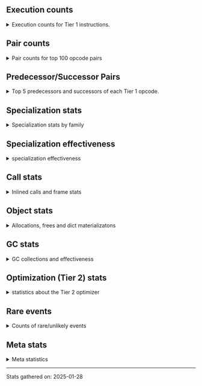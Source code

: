 ## Execution counts

<details>
<summary> Execution counts for Tier 1 instructions. </summary>


The "miss ratio" column shows the percentage of times the instruction
executed that it deoptimized. When this happens, the base unspecialized
instruction is not counted.

<table>
<thead>
<tr>
<th align="left">Name</th>
<th align="right">Base Count</th>
<th align="right">Head Count</th>
<th align="right">Change</th>
</tr>
</thead>
<tbody>
<tr>
<td align="left">BINARY_OP_EXTEND</td>
<td align="right">165,313</td>
<td align="right">181,477</td>
<td align="right">9.8%</td>
</tr>
<tr>
<td align="left">BINARY_OP_SUBTRACT_FLOAT</td>
<td align="right">254,604</td>
<td align="right">278,457</td>
<td align="right">9.4%</td>
</tr>
<tr>
<td align="left">TO_BOOL_INT</td>
<td align="right">2,619,881</td>
<td align="right">2,858,369</td>
<td align="right">9.1%</td>
</tr>
<tr>
<td align="left">TO_BOOL_LIST</td>
<td align="right">530,227</td>
<td align="right">577,934</td>
<td align="right">9.0%</td>
</tr>
<tr>
<td align="left">LOAD_SUPER_ATTR_METHOD</td>
<td align="right">973,911</td>
<td align="right">1,061,375</td>
<td align="right">9.0%</td>
</tr>
<tr>
<td align="left">CALL_ISINSTANCE</td>
<td align="right">625,885</td>
<td align="right">681,518</td>
<td align="right">8.9%</td>
</tr>
<tr>
<td align="left">BINARY_OP</td>
<td align="right">3,499,284</td>
<td align="right">3,809,436</td>
<td align="right">8.9%</td>
</tr>
<tr>
<td align="left">UNARY_INVERT</td>
<td align="right">809,184</td>
<td align="right">880,773</td>
<td align="right">8.8%</td>
</tr>
<tr>
<td align="left">LIST_EXTEND</td>
<td align="right">180,370</td>
<td align="right">196,322</td>
<td align="right">8.8%</td>
</tr>
<tr>
<td align="left">COPY_FREE_VARS</td>
<td align="right">1,002,160</td>
<td align="right">1,089,624</td>
<td align="right">8.7%</td>
</tr>
<tr>
<td align="left">BUILD_LIST</td>
<td align="right">925,847</td>
<td align="right">1,005,463</td>
<td align="right">8.6%</td>
</tr>
<tr>
<td align="left">LOAD_ATTR_NONDESCRIPTOR_WITH_VALUES</td>
<td align="right">835,278</td>
<td align="right">906,867</td>
<td align="right">8.6%</td>
</tr>
<tr>
<td align="left">BINARY_SUBSCR_LIST_INT</td>
<td align="right">188,684</td>
<td align="right">204,636</td>
<td align="right">8.5%</td>
</tr>
<tr>
<td align="left">JUMP_FORWARD</td>
<td align="right">942,229</td>
<td align="right">1,021,770</td>
<td align="right">8.4%</td>
</tr>
<tr>
<td align="left">LOAD_DEREF</td>
<td align="right">1,039,981</td>
<td align="right">1,127,445</td>
<td align="right">8.4%</td>
</tr>
<tr>
<td align="left">COMPARE_OP</td>
<td align="right">307,590</td>
<td align="right">331,857</td>
<td align="right">7.9%</td>
</tr>
<tr>
<td align="left">LOAD_FAST_AND_CLEAR</td>
<td align="right">304,636</td>
<td align="right">328,568</td>
<td align="right">7.9%</td>
</tr>
<tr>
<td align="left">LOAD_ATTR_PROPERTY</td>
<td align="right">405,143</td>
<td align="right">436,965</td>
<td align="right">7.9%</td>
</tr>
<tr>
<td align="left">IMPORT_FROM</td>
<td align="right">203,659</td>
<td align="right">219,535</td>
<td align="right">7.8%</td>
</tr>
<tr>
<td align="left">IMPORT_NAME</td>
<td align="right">203,982</td>
<td align="right">219,858</td>
<td align="right">7.8%</td>
</tr>
<tr>
<td align="left">FOR_ITER_RANGE</td>
<td align="right">308,978</td>
<td align="right">332,908</td>
<td align="right">7.7%</td>
</tr>
<tr>
<td align="left">BINARY_OP_ADD_FLOAT</td>
<td align="right">103,928</td>
<td align="right">111,820</td>
<td align="right">7.6%</td>
</tr>
<tr>
<td align="left">CALL_LIST_APPEND</td>
<td align="right">111,846</td>
<td align="right">119,824</td>
<td align="right">7.1%</td>
</tr>
<tr>
<td align="left">LIST_APPEND</td>
<td align="right">336,930</td>
<td align="right">360,776</td>
<td align="right">7.1%</td>
</tr>
<tr>
<td align="left">LOAD_ATTR_METHOD_WITH_VALUES</td>
<td align="right">4,736,836</td>
<td align="right">5,055,243</td>
<td align="right">6.7%</td>
</tr>
<tr>
<td align="left">LOAD_ATTR</td>
<td align="right">5,092,657</td>
<td align="right">5,434,569</td>
<td align="right">6.7%</td>
</tr>
<tr>
<td align="left">CALL_KW_PY</td>
<td align="right">120,447</td>
<td align="right">128,423</td>
<td align="right">6.6%</td>
</tr>
<tr>
<td align="left">UNARY_NOT</td>
<td align="right">123,066</td>
<td align="right">131,126</td>
<td align="right">6.5%</td>
</tr>
<tr>
<td align="left">CALL_METHOD_DESCRIPTOR_FAST</td>
<td align="right">1,374,744</td>
<td align="right">1,462,160</td>
<td align="right">6.4%</td>
</tr>
<tr>
<td align="left">CALL_BOUND_METHOD_GENERAL</td>
<td align="right">126,364</td>
<td align="right">134,340</td>
<td align="right">6.3%</td>
</tr>
<tr>
<td align="left">CALL_PY_EXACT_ARGS</td>
<td align="right">7,467,241</td>
<td align="right">7,936,980</td>
<td align="right">6.3%</td>
</tr>
<tr>
<td align="left">LOAD_GLOBAL_MODULE</td>
<td align="right">9,811,033</td>
<td align="right">10,423,311</td>
<td align="right">6.2%</td>
</tr>
<tr>
<td align="left">POP_ITER</td>
<td align="right">1,471,684</td>
<td align="right">1,559,276</td>
<td align="right">6.0%</td>
</tr>
<tr>
<td align="left">POP_JUMP_IF_FALSE</td>
<td align="right">9,374,275</td>
<td align="right">9,907,300</td>
<td align="right">5.7%</td>
</tr>
<tr>
<td align="left">LOAD_GLOBAL_BUILTIN</td>
<td align="right">4,792,335</td>
<td align="right">5,062,862</td>
<td align="right">5.6%</td>
</tr>
<tr>
<td align="left">CONTAINS_OP_DICT</td>
<td align="right">1,025,891</td>
<td align="right">1,081,524</td>
<td align="right">5.4%</td>
</tr>
<tr>
<td align="left">LOAD_ATTR_MODULE</td>
<td align="right">2,213,108</td>
<td align="right">2,332,350</td>
<td align="right">5.4%</td>
</tr>
<tr>
<td align="left">TO_BOOL_BOOL</td>
<td align="right">2,827,858</td>
<td align="right">2,979,610</td>
<td align="right">5.4%</td>
</tr>
<tr>
<td align="left">LOAD_SMALL_INT</td>
<td align="right">3,018,901</td>
<td align="right">3,177,989</td>
<td align="right">5.3%</td>
</tr>
<tr>
<td align="left">POP_JUMP_IF_NOT_NONE</td>
<td align="right">2,631,370</td>
<td align="right">2,766,658</td>
<td align="right">5.1%</td>
</tr>
<tr>
<td align="left">STORE_SUBSCR_DICT</td>
<td align="right">1,088,245</td>
<td align="right">1,143,830</td>
<td align="right">5.1%</td>
</tr>
<tr>
<td align="left">STORE_ATTR_INSTANCE_VALUE</td>
<td align="right">3,117,189</td>
<td align="right">3,276,342</td>
<td align="right">5.1%</td>
</tr>
<tr>
<td align="left">LOAD_FAST_LOAD_FAST</td>
<td align="right">8,945,361</td>
<td align="right">9,390,718</td>
<td align="right">5.0%</td>
</tr>
<tr>
<td align="left">GET_ITER</td>
<td align="right">2,108,870</td>
<td align="right">2,212,416</td>
<td align="right">4.9%</td>
</tr>
<tr>
<td align="left">CALL_BUILTIN_CLASS</td>
<td align="right">999,761</td>
<td align="right">1,047,581</td>
<td align="right">4.8%</td>
</tr>
<tr>
<td align="left">POP_JUMP_IF_TRUE</td>
<td align="right">1,874,352</td>
<td align="right">1,962,254</td>
<td align="right">4.7%</td>
</tr>
<tr>
<td align="left">LOAD_FAST</td>
<td align="right">59,058,945</td>
<td align="right">61,796,484</td>
<td align="right">4.6%</td>
</tr>
<tr>
<td align="left">CALL_PY_GENERAL</td>
<td align="right">2,416,353</td>
<td align="right">2,527,722</td>
<td align="right">4.6%</td>
</tr>
<tr>
<td align="left">RETURN_VALUE</td>
<td align="right">17,512,891</td>
<td align="right">18,276,918</td>
<td align="right">4.4%</td>
</tr>
<tr>
<td align="left">COMPARE_OP_INT</td>
<td align="right">2,212,449</td>
<td align="right">2,307,817</td>
<td align="right">4.3%</td>
</tr>
<tr>
<td align="left">CALL_NON_PY_GENERAL</td>
<td align="right">6,025,769</td>
<td align="right">6,280,510</td>
<td align="right">4.2%</td>
</tr>
<tr>
<td align="left">CALL_BUILTIN_FAST</td>
<td align="right">592,530</td>
<td align="right">616,474</td>
<td align="right">4.0%</td>
</tr>
<tr>
<td align="left">SWAP</td>
<td align="right">4,510,945</td>
<td align="right">4,686,131</td>
<td align="right">3.9%</td>
</tr>
<tr>
<td align="left">LOAD_CONST_IMMORTAL</td>
<td align="right">11,431,746</td>
<td align="right">11,869,941</td>
<td align="right">3.8%</td>
</tr>
<tr>
<td align="left">STORE_FAST</td>
<td align="right">19,040,913</td>
<td align="right">19,701,499</td>
<td align="right">3.5%</td>
</tr>
<tr>
<td align="left">LOAD_FAST_CHECK</td>
<td align="right">689,473</td>
<td align="right">713,326</td>
<td align="right">3.5%</td>
</tr>
<tr>
<td align="left">NOP</td>
<td align="right">6,771,223</td>
<td align="right">7,001,960</td>
<td align="right">3.4%</td>
</tr>
<tr>
<td align="left">RESUME_CHECK</td>
<td align="right">22,529,045</td>
<td align="right">23,293,080</td>
<td align="right">3.4%</td>
</tr>
<tr>
<td align="left">CALL_METHOD_DESCRIPTOR_NOARGS</td>
<td align="right">957,146</td>
<td align="right">989,195</td>
<td align="right">3.3%</td>
</tr>
<tr>
<td align="left">LOAD_CONST_MORTAL</td>
<td align="right">733,233</td>
<td align="right">757,090</td>
<td align="right">3.3%</td>
</tr>
<tr>
<td align="left">CALL_LEN</td>
<td align="right">248,029</td>
<td align="right">256,006</td>
<td align="right">3.2%</td>
</tr>
<tr>
<td align="left">LOAD_ATTR_METHOD_NO_DICT</td>
<td align="right">4,121,152</td>
<td align="right">4,248,900</td>
<td align="right">3.1%</td>
</tr>
<tr>
<td align="left">POP_JUMP_IF_NONE</td>
<td align="right">1,066,388</td>
<td align="right">1,098,221</td>
<td align="right">3.0%</td>
</tr>
<tr>
<td align="left">POP_TOP</td>
<td align="right">14,847,032</td>
<td align="right">15,277,110</td>
<td align="right">2.9%</td>
</tr>
<tr>
<td align="left">LOAD_ATTR_INSTANCE_VALUE</td>
<td align="right">14,881,235</td>
<td align="right">15,303,663</td>
<td align="right">2.8%</td>
</tr>
<tr>
<td align="left">FOR_ITER_LIST</td>
<td align="right">6,555,751</td>
<td align="right">6,722,908</td>
<td align="right">2.5%</td>
</tr>
<tr>
<td align="left">COPY</td>
<td align="right">6,247,032</td>
<td align="right">6,406,169</td>
<td align="right">2.5%</td>
</tr>
<tr>
<td align="left">BUILD_MAP</td>
<td align="right">1,280,609</td>
<td align="right">1,312,440</td>
<td align="right">2.5%</td>
</tr>
<tr>
<td align="left">LOAD_SPECIAL</td>
<td align="right">2,726,260</td>
<td align="right">2,789,922</td>
<td align="right">2.3%</td>
</tr>
<tr>
<td align="left">BUILD_TUPLE</td>
<td align="right">2,902,967</td>
<td align="right">2,966,578</td>
<td align="right">2.2%</td>
</tr>
<tr>
<td align="left">INTERPRETER_EXIT</td>
<td align="right">6,825,517</td>
<td align="right">6,960,678</td>
<td align="right">2.0%</td>
</tr>
<tr>
<td align="left">CALL</td>
<td align="right">4,624</td>
<td align="right">4,548</td>
<td align="right">-1.6%</td>
</tr>
<tr>
<td align="left">RESUME</td>
<td align="right">499</td>
<td align="right">491</td>
<td align="right">-1.6%</td>
</tr>
<tr>
<td align="left">UNPACK_SEQUENCE_TWO_TUPLE</td>
<td align="right">1,064,128</td>
<td align="right">1,080,084</td>
<td align="right">1.5%</td>
</tr>
<tr>
<td align="left">PUSH_NULL</td>
<td align="right">5,067,195</td>
<td align="right">5,138,777</td>
<td align="right">1.4%</td>
</tr>
<tr>
<td align="left">TO_BOOL</td>
<td align="right">609,601</td>
<td align="right">617,653</td>
<td align="right">1.3%</td>
</tr>
<tr>
<td align="left">LOAD_GLOBAL</td>
<td align="right">3,247</td>
<td align="right">3,214</td>
<td align="right">-1.0%</td>
</tr>
<tr>
<td align="left">JUMP_BACKWARD_NO_INTERRUPT</td>
<td align="right">5,052</td>
<td align="right">5,096</td>
<td align="right">0.9%</td>
</tr>
<tr>
<td align="left">JUMP_BACKWARD</td>
<td align="right">12,836,643</td>
<td align="right">12,948,116</td>
<td align="right">0.9%</td>
</tr>
<tr>
<td align="left">COMPARE_OP_STR</td>
<td align="right">999,496</td>
<td align="right">1,007,475</td>
<td align="right">0.8%</td>
</tr>
<tr>
<td align="left">LOAD_CONST</td>
<td align="right">1,644</td>
<td align="right">1,632</td>
<td align="right">-0.7%</td>
</tr>
<tr>
<td align="left">TO_BOOL_ALWAYS_TRUE</td>
<td align="right">349</td>
<td align="right">351</td>
<td align="right">0.6%</td>
</tr>
<tr>
<td align="left">STORE_FAST_STORE_FAST</td>
<td align="right">3,156,235</td>
<td align="right">3,172,191</td>
<td align="right">0.5%</td>
</tr>
<tr>
<td align="left">CHECK_EXC_MATCH</td>
<td align="right">13,450</td>
<td align="right">13,493</td>
<td align="right">0.3%</td>
</tr>
<tr>
<td align="left">POP_EXCEPT</td>
<td align="right">17,673</td>
<td align="right">17,716</td>
<td align="right">0.2%</td>
</tr>
<tr>
<td align="left">PUSH_EXC_INFO</td>
<td align="right">17,673</td>
<td align="right">17,716</td>
<td align="right">0.2%</td>
</tr>
<tr>
<td align="left">BINARY_OP_SUBTRACT_INT</td>
<td align="right">102,639</td>
<td align="right">102,687</td>
<td align="right">0.0%</td>
</tr>
<tr>
<td align="left">STORE_SUBSCR</td>
<td align="right">21,468</td>
<td align="right">21,473</td>
<td align="right">0.0%</td>
</tr>
<tr>
<td align="left">CALL_METHOD_DESCRIPTOR_O</td>
<td align="right">604,507</td>
<td align="right">604,596</td>
<td align="right">0.0%</td>
</tr>
<tr>
<td align="left">BINARY_SUBSCR</td>
<td align="right">448,623</td>
<td align="right">448,665</td>
<td align="right">0.0%</td>
</tr>
<tr>
<td align="left">LOAD_ATTR_METHOD_LAZY_DICT</td>
<td align="right">97,389</td>
<td align="right">97,397</td>
<td align="right">0.0%</td>
</tr>
<tr>
<td align="left">STORE_ATTR</td>
<td align="right">81,658</td>
<td align="right">81,663</td>
<td align="right">0.0%</td>
</tr>
<tr>
<td align="left">CALL_BUILTIN_FAST_WITH_KEYWORDS</td>
<td align="right">928,833</td>
<td align="right">928,841</td>
<td align="right">0.0%</td>
</tr>
<tr>
<td align="left">BINARY_OP_ADD_INT</td>
<td align="right">856,264</td>
<td align="right">856,262</td>
<td align="right">-0.0%</td>
</tr>
<tr>
<td align="left">UNPACK_SEQUENCE_TUPLE</td>
<td align="right">857,678</td>
<td align="right">857,680</td>
<td align="right">0.0%</td>
</tr>
<tr>
<td align="left">FOR_ITER</td>
<td align="right">940,660</td>
<td align="right">940,661</td>
<td align="right">0.0%</td>
</tr>
<tr>
<td align="left">YIELD_VALUE</td>
<td align="right">5,068,282</td>
<td align="right">5,068,282</td>
<td align="right">0.0%</td>
</tr>
<tr>
<td align="left">STORE_FAST_LOAD_FAST</td>
<td align="right">4,724,481</td>
<td align="right">4,724,481</td>
<td align="right">0.0%</td>
</tr>
<tr>
<td align="left">FOR_ITER_GEN</td>
<td align="right">4,653,742</td>
<td align="right">4,653,742</td>
<td align="right">0.0%</td>
</tr>
<tr>
<td align="left">CALL_FUNCTION_EX</td>
<td align="right">1,818,707</td>
<td align="right">1,818,707</td>
<td align="right">0.0%</td>
</tr>
<tr>
<td align="left">DICT_MERGE</td>
<td align="right">462,686</td>
<td align="right">462,686</td>
<td align="right">0.0%</td>
</tr>
<tr>
<td align="left">CALL_TUPLE_1</td>
<td align="right">426,672</td>
<td align="right">426,672</td>
<td align="right">0.0%</td>
</tr>
<tr>
<td align="left">TO_BOOL_NONE</td>
<td align="right">191,027</td>
<td align="right">191,027</td>
<td align="right">0.0%</td>
</tr>
<tr>
<td align="left">MAKE_CELL</td>
<td align="right">105,142</td>
<td align="right">105,142</td>
<td align="right">0.0%</td>
</tr>
<tr>
<td align="left">STORE_DEREF</td>
<td align="right">105,110</td>
<td align="right">105,110</td>
<td align="right">0.0%</td>
</tr>
<tr>
<td align="left">CALL_BUILTIN_O</td>
<td align="right">87,314</td>
<td align="right">87,314</td>
<td align="right">0.0%</td>
</tr>
<tr>
<td align="left">BINARY_SUBSCR_DICT</td>
<td align="right">84,725</td>
<td align="right">84,725</td>
<td align="right">0.0%</td>
</tr>
<tr>
<td align="left">CALL_KW_NON_PY</td>
<td align="right">77,368</td>
<td align="right">77,368</td>
<td align="right">0.0%</td>
</tr>
<tr>
<td align="left">BINARY_OP_MULTIPLY_FLOAT</td>
<td align="right">69,638</td>
<td align="right">69,638</td>
<td align="right">0.0%</td>
</tr>
<tr>
<td align="left">BINARY_SUBSCR_STR_INT</td>
<td align="right">69,638</td>
<td align="right">69,638</td>
<td align="right">0.0%</td>
</tr>
<tr>
<td align="left">DELETE_SUBSCR</td>
<td align="right">67,589</td>
<td align="right">67,589</td>
<td align="right">0.0%</td>
</tr>
<tr>
<td align="left">DELETE_ATTR</td>
<td align="right">63,345</td>
<td align="right">63,345</td>
<td align="right">0.0%</td>
</tr>
<tr>
<td align="left">CALL_ALLOC_AND_ENTER_INIT</td>
<td align="right">55,866</td>
<td align="right">55,866</td>
<td align="right">0.0%</td>
</tr>
<tr>
<td align="left">EXIT_INIT_CHECK</td>
<td align="right">55,862</td>
<td align="right">55,862</td>
<td align="right">0.0%</td>
</tr>
<tr>
<td align="left">CALL_METHOD_DESCRIPTOR_FAST_WITH_KEYWORDS</td>
<td align="right">51,440</td>
<td align="right">51,440</td>
<td align="right">0.0%</td>
</tr>
<tr>
<td align="left">BINARY_SUBSCR_TUPLE_INT</td>
<td align="right">44,014</td>
<td align="right">44,014</td>
<td align="right">0.0%</td>
</tr>
<tr>
<td align="left">MAKE_FUNCTION</td>
<td align="right">42,906</td>
<td align="right">42,906</td>
<td align="right">0.0%</td>
</tr>
<tr>
<td align="left">LOAD_ATTR_CLASS</td>
<td align="right">38,452</td>
<td align="right">38,452</td>
<td align="right">0.0%</td>
</tr>
<tr>
<td align="left">FORMAT_SIMPLE</td>
<td align="right">38,409</td>
<td align="right">38,409</td>
<td align="right">0.0%</td>
</tr>
<tr>
<td align="left">CALL_BOUND_METHOD_EXACT_ARGS</td>
<td align="right">35,136</td>
<td align="right">35,136</td>
<td align="right">0.0%</td>
</tr>
<tr>
<td align="left">IS_OP</td>
<td align="right">34,055</td>
<td align="right">34,055</td>
<td align="right">0.0%</td>
</tr>
<tr>
<td align="left">BUILD_STRING</td>
<td align="right">29,697</td>
<td align="right">29,697</td>
<td align="right">0.0%</td>
</tr>
<tr>
<td align="left">SET_FUNCTION_ATTRIBUTE</td>
<td align="right">29,563</td>
<td align="right">29,563</td>
<td align="right">0.0%</td>
</tr>
<tr>
<td align="left">LOAD_SUPER_ATTR_ATTR</td>
<td align="right">23,800</td>
<td align="right">23,800</td>
<td align="right">0.0%</td>
</tr>
<tr>
<td align="left">TO_BOOL_STR</td>
<td align="right">21,938</td>
<td align="right">21,938</td>
<td align="right">0.0%</td>
</tr>
<tr>
<td align="left">BINARY_OP_INPLACE_ADD_UNICODE</td>
<td align="right">20,988</td>
<td align="right">20,988</td>
<td align="right">0.0%</td>
</tr>
<tr>
<td align="left">FOR_ITER_TUPLE</td>
<td align="right">17,858</td>
<td align="right">17,858</td>
<td align="right">0.0%</td>
</tr>
<tr>
<td align="left">CONVERT_VALUE</td>
<td align="right">17,404</td>
<td align="right">17,404</td>
<td align="right">0.0%</td>
</tr>
<tr>
<td align="left">BINARY_SLICE</td>
<td align="right">13,887</td>
<td align="right">13,887</td>
<td align="right">0.0%</td>
</tr>
<tr>
<td align="left">RETURN_GENERATOR</td>
<td align="right">12,839</td>
<td align="right">12,839</td>
<td align="right">0.0%</td>
</tr>
<tr>
<td align="left">RERAISE</td>
<td align="right">12,672</td>
<td align="right">12,672</td>
<td align="right">0.0%</td>
</tr>
<tr>
<td align="left">LOAD_ATTR_SLOT</td>
<td align="right">10,286</td>
<td align="right">10,286</td>
<td align="right">0.0%</td>
</tr>
<tr>
<td align="left">STORE_ATTR_SLOT</td>
<td align="right">9,870</td>
<td align="right">9,870</td>
<td align="right">0.0%</td>
</tr>
<tr>
<td align="left">CALL_STR_1</td>
<td align="right">8,491</td>
<td align="right">8,491</td>
<td align="right">0.0%</td>
</tr>
<tr>
<td align="left">END_FOR</td>
<td align="right">8,446</td>
<td align="right">8,446</td>
<td align="right">0.0%</td>
</tr>
<tr>
<td align="left">RAISE_VARARGS</td>
<td align="right">4,227</td>
<td align="right">4,227</td>
<td align="right">0.0%</td>
</tr>
<tr>
<td align="left">WITH_EXCEPT_START</td>
<td align="right">4,223</td>
<td align="right">4,223</td>
<td align="right">0.0%</td>
</tr>
<tr>
<td align="left">STORE_NAME</td>
<td align="right">806</td>
<td align="right">806</td>
<td align="right">0.0%</td>
</tr>
<tr>
<td align="left">BINARY_OP_ADD_UNICODE</td>
<td align="right">522</td>
<td align="right">522</td>
<td align="right">0.0%</td>
</tr>
<tr>
<td align="left">CONTAINS_OP_SET</td>
<td align="right">415</td>
<td align="right">415</td>
<td align="right">0.0%</td>
</tr>
<tr>
<td align="left">CONTAINS_OP</td>
<td align="right">322</td>
<td align="right">322</td>
<td align="right">0.0%</td>
</tr>
<tr>
<td align="left">LOAD_NAME</td>
<td align="right">267</td>
<td align="right">267</td>
<td align="right">0.0%</td>
</tr>
<tr>
<td align="left">CALL_KW</td>
<td align="right">183</td>
<td align="right">183</td>
<td align="right">0.0%</td>
</tr>
<tr>
<td align="left">CALL_TYPE_1</td>
<td align="right">154</td>
<td align="right">154</td>
<td align="right">0.0%</td>
</tr>
<tr>
<td align="left">UNPACK_SEQUENCE</td>
<td align="right">149</td>
<td align="right">149</td>
<td align="right">0.0%</td>
</tr>
<tr>
<td align="left">EXTENDED_ARG</td>
<td align="right">129</td>
<td align="right">129</td>
<td align="right">0.0%</td>
</tr>
<tr>
<td align="left">DELETE_FAST</td>
<td align="right">128</td>
<td align="right">128</td>
<td align="right">0.0%</td>
</tr>
<tr>
<td align="left">LOAD_SUPER_ATTR</td>
<td align="right">68</td>
<td align="right">68</td>
<td align="right">0.0%</td>
</tr>
<tr>
<td align="left">LOAD_BUILD_CLASS</td>
<td align="right">42</td>
<td align="right">42</td>
<td align="right">0.0%</td>
</tr>
<tr>
<td align="left">LOAD_LOCALS</td>
<td align="right">38</td>
<td align="right">38</td>
<td align="right">0.0%</td>
</tr>
<tr>
<td align="left">COMPARE_OP_FLOAT</td>
<td align="right">29</td>
<td align="right">29</td>
<td align="right">0.0%</td>
</tr>
<tr>
<td align="left">CALL_INTRINSIC_1</td>
<td align="right">16</td>
<td align="right">16</td>
<td align="right">0.0%</td>
</tr>
<tr>
<td align="left">LOAD_ATTR_CLASS_WITH_METACLASS_CHECK</td>
<td align="right">12</td>
<td align="right">12</td>
<td align="right">0.0%</td>
</tr>
<tr>
<td align="left">DELETE_NAME</td>
<td align="right">6</td>
<td align="right">6</td>
<td align="right">0.0%</td>
</tr>
<tr>
<td align="left">STORE_GLOBAL</td>
<td align="right">4</td>
<td align="right">4</td>
<td align="right">0.0%</td>
</tr>
<tr>
<td align="left">BINARY_SUBSCR_GETITEM</td>
<td align="right">3</td>
<td align="right">3</td>
<td align="right">0.0%</td>
</tr>
<tr>
<td align="left">BUILD_SET</td>
<td align="right">2</td>
<td align="right">2</td>
<td align="right">0.0%</td>
</tr>
<tr>
<td align="left">MAP_ADD</td>
<td align="right">1</td>
<td align="right">1</td>
<td align="right">0.0%</td>
</tr>
</tbody>
</table>


</details>

## Pair counts

<details>
<summary> Pair counts for top 100 opcode pairs </summary>


Pairs of specialized operations that deoptimize and are then followed by
the corresponding unspecialized instruction are not counted as pairs.

Not included in comparative output.


</details>

## Predecessor/Successor Pairs

<details>
<summary> Top 5 predecessors and successors of each Tier 1 opcode. </summary>


This does not include the unspecialized instructions that occur after a
specialized instruction deoptimizes.

Not included in comparative output.


</details>

## Specialization stats

<details>
<summary> Specialization stats by family </summary>

### BINARY_OP

<details>
<summary> specialization stats for BINARY_OP family </summary>

<table>
<thead>
<tr>
<th align="left">Kind</th>
<th align="right">Base Count</th>
<th align="right">Base Ratio</th>
<th align="right">Head Count</th>
<th align="right">Head Ratio</th>
<th align="right">Change</th>
</tr>
</thead>
<tbody>
<tr>
<td align="left">
miss
<details>
<summary>ⓘ</summary>

Specialized instructions that deopt.
</details>
</td>
<td align="right">110,396</td>
<td align="right">2.2%</td>
<td align="right">120,983</td>
<td align="right">2.2%</td>
<td align="right">9.6%</td>
</tr>
<tr>
<td align="left">
deferred
<details>
<summary>ⓘ</summary>

Lists the number of "deferred" (i.e. not specialized) instructions executed.
</details>
</td>
<td align="right">3,497,036</td>
<td align="right">68.9%</td>
<td align="right">3,807,115</td>
<td align="right">70.1%</td>
<td align="right">8.9%</td>
</tr>
<tr>
<td align="left">
hit
<details>
<summary>ⓘ</summary>

Specialized instructions that complete.
</details>
</td>
<td align="right">1,463,500</td>
<td align="right">28.8%</td>
<td align="right">1,500,868</td>
<td align="right">27.6%</td>
<td align="right">2.6%</td>
</tr>
</tbody>
</table>

<table>
<thead>
<tr>
<th align="left">Success</th>
<th align="right">Base Count</th>
<th align="right">Base Ratio</th>
<th align="right">Head Count</th>
<th align="right">Head Ratio</th>
<th align="right">Change</th>
</tr>
</thead>
<tbody>
<tr>
<td align="left">Success</td>
<td align="right">2,199</td>
<td align="right">50.8%</td>
<td align="right">2,403</td>
<td align="right">52.2%</td>
<td align="right">9.3%</td>
</tr>
<tr>
<td align="left">Failure</td>
<td align="right">2,130</td>
<td align="right">49.2%</td>
<td align="right">2,200</td>
<td align="right">47.8%</td>
<td align="right">3.3%</td>
</tr>
</tbody>
</table>

<table>
<thead>
<tr>
<th align="left">Failure kind</th>
<th align="right">Base Count</th>
<th align="right">Base Ratio</th>
<th align="right">Head Count</th>
<th align="right">Head Ratio</th>
<th align="right">Change</th>
</tr>
</thead>
<tbody>
<tr>
<td align="left">or</td>
<td align="right">542</td>
<td align="right">25.4%</td>
<td align="right">571</td>
<td align="right">26.0%</td>
<td align="right">5.4%</td>
</tr>
<tr>
<td align="left">and int</td>
<td align="right">984</td>
<td align="right">46.2%</td>
<td align="right">1,026</td>
<td align="right">46.6%</td>
<td align="right">4.3%</td>
</tr>
<tr>
<td align="left">remainder</td>
<td align="right">294</td>
<td align="right">13.8%</td>
<td align="right">293</td>
<td align="right">13.3%</td>
<td align="right">-0.3%</td>
</tr>
<tr>
<td align="left">add different types</td>
<td align="right">187</td>
<td align="right">8.8%</td>
<td align="right">187</td>
<td align="right">8.5%</td>
<td align="right">0.0%</td>
</tr>
<tr>
<td align="left">add other</td>
<td align="right">109</td>
<td align="right">5.1%</td>
<td align="right">109</td>
<td align="right">5.0%</td>
<td align="right">0.0%</td>
</tr>
<tr>
<td align="left">xor</td>
<td align="right">14</td>
<td align="right">0.7%</td>
<td align="right">14</td>
<td align="right">0.6%</td>
<td align="right">0.0%</td>
</tr>
</tbody>
</table>


</details>

### BINARY_SLICE

<details>
<summary> specialization stats for BINARY_SLICE family </summary>

<table>
<thead>
<tr>
<th align="left">Kind</th>
<th align="right">Base Count</th>
<th align="right">Base Ratio</th>
<th align="right">Head Count</th>
<th align="right">Head Ratio</th>
<th align="right">Change</th>
</tr>
</thead>
<tbody>
<tr>
<td align="left">
deferred
<details>
<summary>ⓘ</summary>

Lists the number of "deferred" (i.e. not specialized) instructions executed.
</details>
</td>
<td align="right">13,887</td>
<td align="right">100.0%</td>
<td align="right">13,887</td>
<td align="right">100.0%</td>
<td align="right">0.0%</td>
</tr>
</tbody>
</table>


</details>

### BINARY_SUBSCR

<details>
<summary> specialization stats for BINARY_SUBSCR family </summary>

<table>
<thead>
<tr>
<th align="left">Kind</th>
<th align="right">Base Count</th>
<th align="right">Base Ratio</th>
<th align="right">Head Count</th>
<th align="right">Head Ratio</th>
<th align="right">Change</th>
</tr>
</thead>
<tbody>
<tr>
<td align="left">
hit
<details>
<summary>ⓘ</summary>

Specialized instructions that complete.
</details>
</td>
<td align="right">387,064</td>
<td align="right">46.3%</td>
<td align="right">403,016</td>
<td align="right">47.3%</td>
<td align="right">4.1%</td>
</tr>
<tr>
<td align="left">
deferred
<details>
<summary>ⓘ</summary>

Lists the number of "deferred" (i.e. not specialized) instructions executed.
</details>
</td>
<td align="right">448,255</td>
<td align="right">53.6%</td>
<td align="right">448,299</td>
<td align="right">52.6%</td>
<td align="right">0.0%</td>
</tr>
</tbody>
</table>

<table>
<thead>
<tr>
<th align="left">Success</th>
<th align="right">Base Count</th>
<th align="right">Base Ratio</th>
<th align="right">Head Count</th>
<th align="right">Head Ratio</th>
<th align="right">Change</th>
</tr>
</thead>
<tbody>
<tr>
<td align="left">Failure</td>
<td align="right">250</td>
<td align="right">67.9%</td>
<td align="right">248</td>
<td align="right">67.8%</td>
<td align="right">-0.8%</td>
</tr>
<tr>
<td align="left">Success</td>
<td align="right">118</td>
<td align="right">32.1%</td>
<td align="right">118</td>
<td align="right">32.2%</td>
<td align="right">0.0%</td>
</tr>
</tbody>
</table>

<table>
<thead>
<tr>
<th align="left">Failure kind</th>
<th align="right">Base Count</th>
<th align="right">Base Ratio</th>
<th align="right">Head Count</th>
<th align="right">Head Ratio</th>
<th align="right">Change</th>
</tr>
</thead>
<tbody>
<tr>
<td align="left">buffer int</td>
<td align="right">249</td>
<td align="right">99.6%</td>
<td align="right">247</td>
<td align="right">99.6%</td>
<td align="right">-0.8%</td>
</tr>
<tr>
<td align="left">list slice</td>
<td align="right">1</td>
<td align="right">0.4%</td>
<td align="right">1</td>
<td align="right">0.4%</td>
<td align="right">0.0%</td>
</tr>
</tbody>
</table>


</details>

### CALL

<details>
<summary> specialization stats for CALL family </summary>

<table>
<thead>
<tr>
<th align="left">Kind</th>
<th align="right">Base Count</th>
<th align="right">Base Ratio</th>
<th align="right">Head Count</th>
<th align="right">Head Ratio</th>
<th align="right">Change</th>
</tr>
</thead>
<tbody>
<tr>
<td align="left">
hit
<details>
<summary>ⓘ</summary>

Specialized instructions that complete.
</details>
</td>
<td align="right">14,609,936</td>
<td align="right">100.0%</td>
<td align="right">15,342,589</td>
<td align="right">100.0%</td>
<td align="right">5.0%</td>
</tr>
<tr>
<td align="left">
deferred
<details>
<summary>ⓘ</summary>

Lists the number of "deferred" (i.e. not specialized) instructions executed.
</details>
</td>
<td align="right">1,247</td>
<td align="right">0.0%</td>
<td align="right">1,229</td>
<td align="right">0.0%</td>
<td align="right">-1.4%</td>
</tr>
<tr>
<td align="left">
miss
<details>
<summary>ⓘ</summary>

Specialized instructions that deopt.
</details>
</td>
<td align="right">795</td>
<td align="right">0.0%</td>
<td align="right">795</td>
<td align="right">0.0%</td>
<td align="right">0.0%</td>
</tr>
</tbody>
</table>

<table>
<thead>
<tr>
<th align="left">Success</th>
<th align="right">Base Count</th>
<th align="right">Base Ratio</th>
<th align="right">Head Count</th>
<th align="right">Head Ratio</th>
<th align="right">Change</th>
</tr>
</thead>
<tbody>
<tr>
<td align="left">Success</td>
<td align="right">3,378</td>
<td align="right">100.0%</td>
<td align="right">3,320</td>
<td align="right">100.0%</td>
<td align="right">-1.7%</td>
</tr>
<tr>
<td align="left">Failure</td>
<td align="right">0</td>
<td align="right">0.0%</td>
<td align="right">0</td>
<td align="right">0.0%</td>
<td align="right"></td>
</tr>
</tbody>
</table>


</details>

### CALL_KW

<details>
<summary> specialization stats for CALL_KW family </summary>

<table>
<thead>
<tr>
<th align="left">Kind</th>
<th align="right">Base Count</th>
<th align="right">Base Ratio</th>
<th align="right">Head Count</th>
<th align="right">Head Ratio</th>
<th align="right">Change</th>
</tr>
</thead>
<tbody>
<tr>
<td align="left">
deferred
<details>
<summary>ⓘ</summary>

Lists the number of "deferred" (i.e. not specialized) instructions executed.
</details>
</td>
<td align="right">43</td>
<td align="right">23.5%</td>
<td align="right">43</td>
<td align="right">23.5%</td>
<td align="right">0.0%</td>
</tr>
</tbody>
</table>

<table>
<thead>
<tr>
<th align="left">Success</th>
<th align="right">Base Count</th>
<th align="right">Base Ratio</th>
<th align="right">Head Count</th>
<th align="right">Head Ratio</th>
<th align="right">Change</th>
</tr>
</thead>
<tbody>
<tr>
<td align="left">Success</td>
<td align="right">140</td>
<td align="right">100.0%</td>
<td align="right">140</td>
<td align="right">100.0%</td>
<td align="right">0.0%</td>
</tr>
<tr>
<td align="left">Failure</td>
<td align="right">0</td>
<td align="right">0.0%</td>
<td align="right">0</td>
<td align="right">0.0%</td>
<td align="right"></td>
</tr>
</tbody>
</table>


</details>

### COMPARE_OP

<details>
<summary> specialization stats for COMPARE_OP family </summary>

<table>
<thead>
<tr>
<th align="left">Kind</th>
<th align="right">Base Count</th>
<th align="right">Base Ratio</th>
<th align="right">Head Count</th>
<th align="right">Head Ratio</th>
<th align="right">Change</th>
</tr>
</thead>
<tbody>
<tr>
<td align="left">
miss
<details>
<summary>ⓘ</summary>

Specialized instructions that deopt.
</details>
</td>
<td align="right">86,482</td>
<td align="right">2.5%</td>
<td align="right">94,397</td>
<td align="right">2.6%</td>
<td align="right">9.2%</td>
</tr>
<tr>
<td align="left">
deferred
<details>
<summary>ⓘ</summary>

Lists the number of "deferred" (i.e. not specialized) instructions executed.
</details>
</td>
<td align="right">305,295</td>
<td align="right">8.7%</td>
<td align="right">329,397</td>
<td align="right">9.0%</td>
<td align="right">7.9%</td>
</tr>
<tr>
<td align="left">
hit
<details>
<summary>ⓘ</summary>

Specialized instructions that complete.
</details>
</td>
<td align="right">3,125,492</td>
<td align="right">88.8%</td>
<td align="right">3,220,924</td>
<td align="right">88.3%</td>
<td align="right">3.1%</td>
</tr>
</tbody>
</table>

<table>
<thead>
<tr>
<th align="left">Success</th>
<th align="right">Base Count</th>
<th align="right">Base Ratio</th>
<th align="right">Head Count</th>
<th align="right">Head Ratio</th>
<th align="right">Change</th>
</tr>
</thead>
<tbody>
<tr>
<td align="left">Failure</td>
<td align="right">2,019</td>
<td align="right">51.6%</td>
<td align="right">2,190</td>
<td align="right">51.8%</td>
<td align="right">8.5%</td>
</tr>
<tr>
<td align="left">Success</td>
<td align="right">1,891</td>
<td align="right">48.4%</td>
<td align="right">2,039</td>
<td align="right">48.2%</td>
<td align="right">7.8%</td>
</tr>
</tbody>
</table>

<table>
<thead>
<tr>
<th align="left">Failure kind</th>
<th align="right">Base Count</th>
<th align="right">Base Ratio</th>
<th align="right">Head Count</th>
<th align="right">Head Ratio</th>
<th align="right">Change</th>
</tr>
</thead>
<tbody>
<tr>
<td align="left">float long</td>
<td align="right">1,725</td>
<td align="right">85.4%</td>
<td align="right">1,897</td>
<td align="right">86.6%</td>
<td align="right">10.0%</td>
</tr>
<tr>
<td align="left">different types</td>
<td align="right">153</td>
<td align="right">7.6%</td>
<td align="right">152</td>
<td align="right">6.9%</td>
<td align="right">-0.7%</td>
</tr>
<tr>
<td align="left">big int</td>
<td align="right">96</td>
<td align="right">4.8%</td>
<td align="right">96</td>
<td align="right">4.4%</td>
<td align="right">0.0%</td>
</tr>
<tr>
<td align="left">bytes</td>
<td align="right">44</td>
<td align="right">2.2%</td>
<td align="right">44</td>
<td align="right">2.0%</td>
<td align="right">0.0%</td>
</tr>
<tr>
<td align="left">list</td>
<td align="right">1</td>
<td align="right">0.0%</td>
<td align="right">1</td>
<td align="right">0.0%</td>
<td align="right">0.0%</td>
</tr>
</tbody>
</table>


</details>

### CONTAINS_OP

<details>
<summary> specialization stats for CONTAINS_OP family </summary>

<table>
<thead>
<tr>
<th align="left">Kind</th>
<th align="right">Base Count</th>
<th align="right">Base Ratio</th>
<th align="right">Head Count</th>
<th align="right">Head Ratio</th>
<th align="right">Change</th>
</tr>
</thead>
<tbody>
<tr>
<td align="left">
hit
<details>
<summary>ⓘ</summary>

Specialized instructions that complete.
</details>
</td>
<td align="right">1,026,306</td>
<td align="right">100.0%</td>
<td align="right">1,081,939</td>
<td align="right">100.0%</td>
<td align="right">5.4%</td>
</tr>
<tr>
<td align="left">
deferred
<details>
<summary>ⓘ</summary>

Lists the number of "deferred" (i.e. not specialized) instructions executed.
</details>
</td>
<td align="right">270</td>
<td align="right">0.0%</td>
<td align="right">270</td>
<td align="right">0.0%</td>
<td align="right">0.0%</td>
</tr>
</tbody>
</table>

<table>
<thead>
<tr>
<th align="left">Success</th>
<th align="right">Base Count</th>
<th align="right">Base Ratio</th>
<th align="right">Head Count</th>
<th align="right">Head Ratio</th>
<th align="right">Change</th>
</tr>
</thead>
<tbody>
<tr>
<td align="left">Success</td>
<td align="right">9</td>
<td align="right">17.3%</td>
<td align="right">9</td>
<td align="right">17.3%</td>
<td align="right">0.0%</td>
</tr>
<tr>
<td align="left">Failure</td>
<td align="right">43</td>
<td align="right">82.7%</td>
<td align="right">43</td>
<td align="right">82.7%</td>
<td align="right">0.0%</td>
</tr>
</tbody>
</table>

<table>
<thead>
<tr>
<th align="left">Failure kind</th>
<th align="right">Base Count</th>
<th align="right">Base Ratio</th>
<th align="right">Head Count</th>
<th align="right">Head Ratio</th>
<th align="right">Change</th>
</tr>
</thead>
<tbody>
<tr>
<td align="left">tuple</td>
<td align="right">43</td>
<td align="right">100.0%</td>
<td align="right">43</td>
<td align="right">100.0%</td>
<td align="right">0.0%</td>
</tr>
</tbody>
</table>


</details>

### FOR_ITER

<details>
<summary> specialization stats for FOR_ITER family </summary>

<table>
<thead>
<tr>
<th align="left">Kind</th>
<th align="right">Base Count</th>
<th align="right">Base Ratio</th>
<th align="right">Head Count</th>
<th align="right">Head Ratio</th>
<th align="right">Change</th>
</tr>
</thead>
<tbody>
<tr>
<td align="left">
hit
<details>
<summary>ⓘ</summary>

Specialized instructions that complete.
</details>
</td>
<td align="right">11,536,329</td>
<td align="right">92.5%</td>
<td align="right">11,727,416</td>
<td align="right">92.6%</td>
<td align="right">1.7%</td>
</tr>
<tr>
<td align="left">
deferred
<details>
<summary>ⓘ</summary>

Lists the number of "deferred" (i.e. not specialized) instructions executed.
</details>
</td>
<td align="right">940,122</td>
<td align="right">7.5%</td>
<td align="right">940,122</td>
<td align="right">7.4%</td>
<td align="right">0.0%</td>
</tr>
</tbody>
</table>

<table>
<thead>
<tr>
<th align="left">Success</th>
<th align="right">Base Count</th>
<th align="right">Base Ratio</th>
<th align="right">Head Count</th>
<th align="right">Head Ratio</th>
<th align="right">Change</th>
</tr>
</thead>
<tbody>
<tr>
<td align="left">Success</td>
<td align="right">50</td>
<td align="right">9.3%</td>
<td align="right">51</td>
<td align="right">9.5%</td>
<td align="right">2.0%</td>
</tr>
<tr>
<td align="left">Failure</td>
<td align="right">488</td>
<td align="right">90.7%</td>
<td align="right">488</td>
<td align="right">90.5%</td>
<td align="right">0.0%</td>
</tr>
</tbody>
</table>

<table>
<thead>
<tr>
<th align="left">Failure kind</th>
<th align="right">Base Count</th>
<th align="right">Base Ratio</th>
<th align="right">Head Count</th>
<th align="right">Head Ratio</th>
<th align="right">Change</th>
</tr>
</thead>
<tbody>
<tr>
<td align="left">other</td>
<td align="right">164</td>
<td align="right">33.6%</td>
<td align="right">164</td>
<td align="right">33.6%</td>
<td align="right">0.0%</td>
</tr>
<tr>
<td align="left">enumerate</td>
<td align="right">164</td>
<td align="right">33.6%</td>
<td align="right">164</td>
<td align="right">33.6%</td>
<td align="right">0.0%</td>
</tr>
<tr>
<td align="left">itertools</td>
<td align="right">77</td>
<td align="right">15.8%</td>
<td align="right">77</td>
<td align="right">15.8%</td>
<td align="right">0.0%</td>
</tr>
<tr>
<td align="left">callable</td>
<td align="right">70</td>
<td align="right">14.3%</td>
<td align="right">70</td>
<td align="right">14.3%</td>
<td align="right">0.0%</td>
</tr>
<tr>
<td align="left">dict items</td>
<td align="right">7</td>
<td align="right">1.4%</td>
<td align="right">7</td>
<td align="right">1.4%</td>
<td align="right">0.0%</td>
</tr>
<tr>
<td align="left">dict values</td>
<td align="right">3</td>
<td align="right">0.6%</td>
<td align="right">3</td>
<td align="right">0.6%</td>
<td align="right">0.0%</td>
</tr>
<tr>
<td align="left">set</td>
<td align="right">2</td>
<td align="right">0.4%</td>
<td align="right">2</td>
<td align="right">0.4%</td>
<td align="right">0.0%</td>
</tr>
<tr>
<td align="left">reversed list</td>
<td align="right">1</td>
<td align="right">0.2%</td>
<td align="right">1</td>
<td align="right">0.2%</td>
<td align="right">0.0%</td>
</tr>
</tbody>
</table>


</details>

### LOAD_ATTR

<details>
<summary> specialization stats for LOAD_ATTR family </summary>

<table>
<thead>
<tr>
<th align="left">Kind</th>
<th align="right">Base Count</th>
<th align="right">Base Ratio</th>
<th align="right">Head Count</th>
<th align="right">Head Ratio</th>
<th align="right">Change</th>
</tr>
</thead>
<tbody>
<tr>
<td align="left">
deferred
<details>
<summary>ⓘ</summary>

Lists the number of "deferred" (i.e. not specialized) instructions executed.
</details>
</td>
<td align="right">5,082,059</td>
<td align="right">15.7%</td>
<td align="right">5,423,958</td>
<td align="right">16.0%</td>
<td align="right">6.7%</td>
</tr>
<tr>
<td align="left">
hit
<details>
<summary>ⓘ</summary>

Specialized instructions that complete.
</details>
</td>
<td align="right">26,951,831</td>
<td align="right">83.1%</td>
<td align="right">28,042,846</td>
<td align="right">82.8%</td>
<td align="right">4.0%</td>
</tr>
<tr>
<td align="left">
miss
<details>
<summary>ⓘ</summary>

Specialized instructions that deopt.
</details>
</td>
<td align="right">387,060</td>
<td align="right">1.2%</td>
<td align="right">387,289</td>
<td align="right">1.1%</td>
<td align="right">0.1%</td>
</tr>
<tr>
<td align="left">
deopt
<details>
<summary>ⓘ</summary>

Specialized instructions that deopt.
</details>
</td>
<td align="right">6</td>
<td align="right">0.0%</td>
<td align="right">6</td>
<td align="right">0.0%</td>
<td align="right">0.0%</td>
</tr>
</tbody>
</table>

<table>
<thead>
<tr>
<th align="left">Success</th>
<th align="right">Base Count</th>
<th align="right">Base Ratio</th>
<th align="right">Head Count</th>
<th align="right">Head Ratio</th>
<th align="right">Change</th>
</tr>
</thead>
<tbody>
<tr>
<td align="left">Failure</td>
<td align="right">6,055</td>
<td align="right">34.4%</td>
<td align="right">6,133</td>
<td align="right">34.8%</td>
<td align="right">1.3%</td>
</tr>
<tr>
<td align="left">Success</td>
<td align="right">11,544</td>
<td align="right">65.6%</td>
<td align="right">11,505</td>
<td align="right">65.2%</td>
<td align="right">-0.3%</td>
</tr>
</tbody>
</table>

<table>
<thead>
<tr>
<th align="left">Failure kind</th>
<th align="right">Base Count</th>
<th align="right">Base Ratio</th>
<th align="right">Head Count</th>
<th align="right">Head Ratio</th>
<th align="right">Change</th>
</tr>
</thead>
<tbody>
<tr>
<td align="left">overriding descriptor</td>
<td align="right">1,248</td>
<td align="right">20.6%</td>
<td align="right">1,291</td>
<td align="right">21.1%</td>
<td align="right">3.4%</td>
</tr>
<tr>
<td align="left">method</td>
<td align="right">1,448</td>
<td align="right">23.9%</td>
<td align="right">1,461</td>
<td align="right">23.8%</td>
<td align="right">0.9%</td>
</tr>
<tr>
<td align="left">overridden</td>
<td align="right">683</td>
<td align="right">11.3%</td>
<td align="right">681</td>
<td align="right">11.1%</td>
<td align="right">-0.3%</td>
</tr>
<tr>
<td align="left">non overriding descriptor</td>
<td align="right">748</td>
<td align="right">12.4%</td>
<td align="right">748</td>
<td align="right">12.2%</td>
<td align="right">0.0%</td>
</tr>
<tr>
<td align="left">non object slot</td>
<td align="right">460</td>
<td align="right">7.6%</td>
<td align="right">460</td>
<td align="right">7.5%</td>
<td align="right">0.0%</td>
</tr>
<tr>
<td align="left">mutable class</td>
<td align="right">71</td>
<td align="right">1.2%</td>
<td align="right">71</td>
<td align="right">1.2%</td>
<td align="right">0.0%</td>
</tr>
<tr>
<td align="left">class method obj</td>
<td align="right">68</td>
<td align="right">1.1%</td>
<td align="right">68</td>
<td align="right">1.1%</td>
<td align="right">0.0%</td>
</tr>
<tr>
<td align="left">not managed dict</td>
<td align="right">45</td>
<td align="right">0.7%</td>
<td align="right">45</td>
<td align="right">0.7%</td>
<td align="right">0.0%</td>
</tr>
<tr>
<td align="left">metaclass attribute</td>
<td align="right">23</td>
<td align="right">0.4%</td>
<td align="right">23</td>
<td align="right">0.4%</td>
<td align="right">0.0%</td>
</tr>
</tbody>
</table>


</details>

### LOAD_GLOBAL

<details>
<summary> specialization stats for LOAD_GLOBAL family </summary>

<table>
<thead>
<tr>
<th align="left">Kind</th>
<th align="right">Base Count</th>
<th align="right">Base Ratio</th>
<th align="right">Head Count</th>
<th align="right">Head Ratio</th>
<th align="right">Change</th>
</tr>
</thead>
<tbody>
<tr>
<td align="left">
hit
<details>
<summary>ⓘ</summary>

Specialized instructions that complete.
</details>
</td>
<td align="right">14,603,059</td>
<td align="right">100.0%</td>
<td align="right">15,485,864</td>
<td align="right">100.0%</td>
<td align="right">6.0%</td>
</tr>
<tr>
<td align="left">
deferred
<details>
<summary>ⓘ</summary>

Lists the number of "deferred" (i.e. not specialized) instructions executed.
</details>
</td>
<td align="right">857</td>
<td align="right">0.0%</td>
<td align="right">850</td>
<td align="right">0.0%</td>
<td align="right">-0.8%</td>
</tr>
<tr>
<td align="left">
deopt
<details>
<summary>ⓘ</summary>

Specialized instructions that deopt.
</details>
</td>
<td align="right">9</td>
<td align="right">0.0%</td>
<td align="right">9</td>
<td align="right">0.0%</td>
<td align="right">0.0%</td>
</tr>
<tr>
<td align="left">
miss
<details>
<summary>ⓘ</summary>

Specialized instructions that deopt.
</details>
</td>
<td align="right">309</td>
<td align="right">0.0%</td>
<td align="right">309</td>
<td align="right">0.0%</td>
<td align="right">0.0%</td>
</tr>
</tbody>
</table>

<table>
<thead>
<tr>
<th align="left">Success</th>
<th align="right">Base Count</th>
<th align="right">Base Ratio</th>
<th align="right">Head Count</th>
<th align="right">Head Ratio</th>
<th align="right">Change</th>
</tr>
</thead>
<tbody>
<tr>
<td align="left">Success</td>
<td align="right">2,399</td>
<td align="right">100.0%</td>
<td align="right">2,373</td>
<td align="right">100.0%</td>
<td align="right">-1.1%</td>
</tr>
<tr>
<td align="left">Failure</td>
<td align="right">0</td>
<td align="right">0.0%</td>
<td align="right">0</td>
<td align="right">0.0%</td>
<td align="right"></td>
</tr>
</tbody>
</table>


</details>

### LOAD_SUPER_ATTR

<details>
<summary> specialization stats for LOAD_SUPER_ATTR family </summary>

<table>
<thead>
<tr>
<th align="left">Kind</th>
<th align="right">Base Count</th>
<th align="right">Base Ratio</th>
<th align="right">Head Count</th>
<th align="right">Head Ratio</th>
<th align="right">Change</th>
</tr>
</thead>
<tbody>
<tr>
<td align="left">
hit
<details>
<summary>ⓘ</summary>

Specialized instructions that complete.
</details>
</td>
<td align="right">997,711</td>
<td align="right">100.0%</td>
<td align="right">1,085,175</td>
<td align="right">100.0%</td>
<td align="right">8.8%</td>
</tr>
<tr>
<td align="left">
deferred
<details>
<summary>ⓘ</summary>

Lists the number of "deferred" (i.e. not specialized) instructions executed.
</details>
</td>
<td align="right">13</td>
<td align="right">0.0%</td>
<td align="right">13</td>
<td align="right">0.0%</td>
<td align="right">0.0%</td>
</tr>
</tbody>
</table>

<table>
<thead>
<tr>
<th align="left">Success</th>
<th align="right">Base Count</th>
<th align="right">Base Ratio</th>
<th align="right">Head Count</th>
<th align="right">Head Ratio</th>
<th align="right">Change</th>
</tr>
</thead>
<tbody>
<tr>
<td align="left">Success</td>
<td align="right">55</td>
<td align="right">100.0%</td>
<td align="right">55</td>
<td align="right">100.0%</td>
<td align="right">0.0%</td>
</tr>
<tr>
<td align="left">Failure</td>
<td align="right">0</td>
<td align="right">0.0%</td>
<td align="right">0</td>
<td align="right">0.0%</td>
<td align="right"></td>
</tr>
</tbody>
</table>


</details>

### STORE_ATTR

<details>
<summary> specialization stats for STORE_ATTR family </summary>

<table>
<thead>
<tr>
<th align="left">Kind</th>
<th align="right">Base Count</th>
<th align="right">Base Ratio</th>
<th align="right">Head Count</th>
<th align="right">Head Ratio</th>
<th align="right">Change</th>
</tr>
</thead>
<tbody>
<tr>
<td align="left">
hit
<details>
<summary>ⓘ</summary>

Specialized instructions that complete.
</details>
</td>
<td align="right">2,986,659</td>
<td align="right">93.1%</td>
<td align="right">3,145,812</td>
<td align="right">93.4%</td>
<td align="right">5.3%</td>
</tr>
<tr>
<td align="left">
deferred
<details>
<summary>ⓘ</summary>

Lists the number of "deferred" (i.e. not specialized) instructions executed.
</details>
</td>
<td align="right">79,937</td>
<td align="right">2.5%</td>
<td align="right">79,939</td>
<td align="right">2.4%</td>
<td align="right">0.0%</td>
</tr>
<tr>
<td align="left">
miss
<details>
<summary>ⓘ</summary>

Specialized instructions that deopt.
</details>
</td>
<td align="right">140,400</td>
<td align="right">4.4%</td>
<td align="right">140,400</td>
<td align="right">4.2%</td>
<td align="right">0.0%</td>
</tr>
</tbody>
</table>

<table>
<thead>
<tr>
<th align="left">Success</th>
<th align="right">Base Count</th>
<th align="right">Base Ratio</th>
<th align="right">Head Count</th>
<th align="right">Head Ratio</th>
<th align="right">Change</th>
</tr>
</thead>
<tbody>
<tr>
<td align="left">Success</td>
<td align="right">3,614</td>
<td align="right">82.9%</td>
<td align="right">3,617</td>
<td align="right">83.0%</td>
<td align="right">0.1%</td>
</tr>
<tr>
<td align="left">Failure</td>
<td align="right">743</td>
<td align="right">17.1%</td>
<td align="right">743</td>
<td align="right">17.0%</td>
<td align="right">0.0%</td>
</tr>
</tbody>
</table>

<table>
<thead>
<tr>
<th align="left">Failure kind</th>
<th align="right">Base Count</th>
<th align="right">Base Ratio</th>
<th align="right">Head Count</th>
<th align="right">Head Ratio</th>
<th align="right">Change</th>
</tr>
</thead>
<tbody>
<tr>
<td align="left">other</td>
<td align="right">651</td>
<td align="right">87.6%</td>
<td align="right">665</td>
<td align="right">89.5%</td>
<td align="right">2.2%</td>
</tr>
<tr>
<td align="left">property</td>
<td align="right">344</td>
<td align="right">46.3%</td>
<td align="right">344</td>
<td align="right">46.3%</td>
<td align="right">0.0%</td>
</tr>
<tr>
<td align="left">class attr simple</td>
<td align="right">206</td>
<td align="right">27.7%</td>
<td align="right">206</td>
<td align="right">27.7%</td>
<td align="right">0.0%</td>
</tr>
<tr>
<td align="left">split dict</td>
<td align="right">44</td>
<td align="right">5.9%</td>
<td align="right">44</td>
<td align="right">5.9%</td>
<td align="right">0.0%</td>
</tr>
<tr>
<td align="left">not in keys</td>
<td align="right">10</td>
<td align="right">1.3%</td>
<td align="right">10</td>
<td align="right">1.3%</td>
<td align="right">0.0%</td>
</tr>
</tbody>
</table>


</details>

### STORE_SUBSCR

<details>
<summary> specialization stats for STORE_SUBSCR family </summary>

<table>
<thead>
<tr>
<th align="left">Kind</th>
<th align="right">Base Count</th>
<th align="right">Base Ratio</th>
<th align="right">Head Count</th>
<th align="right">Head Ratio</th>
<th align="right">Change</th>
</tr>
</thead>
<tbody>
<tr>
<td align="left">
hit
<details>
<summary>ⓘ</summary>

Specialized instructions that complete.
</details>
</td>
<td align="right">1,088,245</td>
<td align="right">98.1%</td>
<td align="right">1,143,830</td>
<td align="right">98.2%</td>
<td align="right">5.1%</td>
</tr>
<tr>
<td align="left">
deferred
<details>
<summary>ⓘ</summary>

Lists the number of "deferred" (i.e. not specialized) instructions executed.
</details>
</td>
<td align="right">21,264</td>
<td align="right">1.9%</td>
<td align="right">21,266</td>
<td align="right">1.8%</td>
<td align="right">0.0%</td>
</tr>
</tbody>
</table>

<table>
<thead>
<tr>
<th align="left">Success</th>
<th align="right">Base Count</th>
<th align="right">Base Ratio</th>
<th align="right">Head Count</th>
<th align="right">Head Ratio</th>
<th align="right">Change</th>
</tr>
</thead>
<tbody>
<tr>
<td align="left">Success</td>
<td align="right">17</td>
<td align="right">8.3%</td>
<td align="right">20</td>
<td align="right">9.7%</td>
<td align="right">17.6%</td>
</tr>
<tr>
<td align="left">Failure</td>
<td align="right">187</td>
<td align="right">91.7%</td>
<td align="right">187</td>
<td align="right">90.3%</td>
<td align="right">0.0%</td>
</tr>
</tbody>
</table>

<table>
<thead>
<tr>
<th align="left">Failure kind</th>
<th align="right">Base Count</th>
<th align="right">Base Ratio</th>
<th align="right">Head Count</th>
<th align="right">Head Ratio</th>
<th align="right">Change</th>
</tr>
</thead>
<tbody>
<tr>
<td align="left">py simple</td>
<td align="right">119</td>
<td align="right">63.6%</td>
<td align="right">119</td>
<td align="right">63.6%</td>
<td align="right">0.0%</td>
</tr>
<tr>
<td align="left">other</td>
<td align="right">68</td>
<td align="right">36.4%</td>
<td align="right">68</td>
<td align="right">36.4%</td>
<td align="right">0.0%</td>
</tr>
</tbody>
</table>


</details>

### TO_BOOL

<details>
<summary> specialization stats for TO_BOOL family </summary>

<table>
<thead>
<tr>
<th align="left">Kind</th>
<th align="right">Base Count</th>
<th align="right">Base Ratio</th>
<th align="right">Head Count</th>
<th align="right">Head Ratio</th>
<th align="right">Change</th>
</tr>
</thead>
<tbody>
<tr>
<td align="left">
hit
<details>
<summary>ⓘ</summary>

Specialized instructions that complete.
</details>
</td>
<td align="right">6,190,903</td>
<td align="right">91.0%</td>
<td align="right">6,628,850</td>
<td align="right">91.5%</td>
<td align="right">7.1%</td>
</tr>
<tr>
<td align="left">
deferred
<details>
<summary>ⓘ</summary>

Lists the number of "deferred" (i.e. not specialized) instructions executed.
</details>
</td>
<td align="right">608,273</td>
<td align="right">8.9%</td>
<td align="right">616,340</td>
<td align="right">8.5%</td>
<td align="right">1.3%</td>
</tr>
<tr>
<td align="left">
miss
<details>
<summary>ⓘ</summary>

Specialized instructions that deopt.
</details>
</td>
<td align="right">28</td>
<td align="right">0.0%</td>
<td align="right">28</td>
<td align="right">0.0%</td>
<td align="right">0.0%</td>
</tr>
</tbody>
</table>

<table>
<thead>
<tr>
<th align="left">Success</th>
<th align="right">Base Count</th>
<th align="right">Base Ratio</th>
<th align="right">Head Count</th>
<th align="right">Head Ratio</th>
<th align="right">Change</th>
</tr>
</thead>
<tbody>
<tr>
<td align="left">Failure</td>
<td align="right">871</td>
<td align="right">65.6%</td>
<td align="right">859</td>
<td align="right">65.4%</td>
<td align="right">-1.4%</td>
</tr>
<tr>
<td align="left">Success</td>
<td align="right">457</td>
<td align="right">34.4%</td>
<td align="right">454</td>
<td align="right">34.6%</td>
<td align="right">-0.7%</td>
</tr>
</tbody>
</table>

<table>
<thead>
<tr>
<th align="left">Failure kind</th>
<th align="right">Base Count</th>
<th align="right">Base Ratio</th>
<th align="right">Head Count</th>
<th align="right">Head Ratio</th>
<th align="right">Change</th>
</tr>
</thead>
<tbody>
<tr>
<td align="left">sequence</td>
<td align="right">143</td>
<td align="right">16.4%</td>
<td align="right">132</td>
<td align="right">15.4%</td>
<td align="right">-7.7%</td>
</tr>
<tr>
<td align="left">mapping</td>
<td align="right">319</td>
<td align="right">36.6%</td>
<td align="right">318</td>
<td align="right">37.0%</td>
<td align="right">-0.3%</td>
</tr>
<tr>
<td align="left">tuple</td>
<td align="right">232</td>
<td align="right">26.6%</td>
<td align="right">232</td>
<td align="right">27.0%</td>
<td align="right">0.0%</td>
</tr>
<tr>
<td align="left">other</td>
<td align="right">111</td>
<td align="right">12.7%</td>
<td align="right">111</td>
<td align="right">12.9%</td>
<td align="right">0.0%</td>
</tr>
<tr>
<td align="left">bytes</td>
<td align="right">65</td>
<td align="right">7.5%</td>
<td align="right">65</td>
<td align="right">7.6%</td>
<td align="right">0.0%</td>
</tr>
<tr>
<td align="left">set</td>
<td align="right">1</td>
<td align="right">0.1%</td>
<td align="right">1</td>
<td align="right">0.1%</td>
<td align="right">0.0%</td>
</tr>
</tbody>
</table>


</details>

### UNPACK_SEQUENCE

<details>
<summary> specialization stats for UNPACK_SEQUENCE family </summary>

<table>
<thead>
<tr>
<th align="left">Kind</th>
<th align="right">Base Count</th>
<th align="right">Base Ratio</th>
<th align="right">Head Count</th>
<th align="right">Head Ratio</th>
<th align="right">Change</th>
</tr>
</thead>
<tbody>
<tr>
<td align="left">
hit
<details>
<summary>ⓘ</summary>

Specialized instructions that complete.
</details>
</td>
<td align="right">1,921,806</td>
<td align="right">100.0%</td>
<td align="right">1,937,764</td>
<td align="right">100.0%</td>
<td align="right">0.8%</td>
</tr>
<tr>
<td align="left">
deferred
<details>
<summary>ⓘ</summary>

Lists the number of "deferred" (i.e. not specialized) instructions executed.
</details>
</td>
<td align="right">38</td>
<td align="right">0.0%</td>
<td align="right">38</td>
<td align="right">0.0%</td>
<td align="right">0.0%</td>
</tr>
</tbody>
</table>

<table>
<thead>
<tr>
<th align="left">Success</th>
<th align="right">Base Count</th>
<th align="right">Base Ratio</th>
<th align="right">Head Count</th>
<th align="right">Head Ratio</th>
<th align="right">Change</th>
</tr>
</thead>
<tbody>
<tr>
<td align="left">Success</td>
<td align="right">111</td>
<td align="right">100.0%</td>
<td align="right">111</td>
<td align="right">100.0%</td>
<td align="right">0.0%</td>
</tr>
<tr>
<td align="left">Failure</td>
<td align="right">0</td>
<td align="right">0.0%</td>
<td align="right">0</td>
<td align="right">0.0%</td>
<td align="right"></td>
</tr>
</tbody>
</table>


</details>


</details>

## Specialization effectiveness

<details>
<summary> specialization effectiveness </summary>


All entries are execution counts. Should add up to the total number of
Tier 1 instructions executed.

<table>
<thead>
<tr>
<th align="left">Instructions</th>
<th align="right">Base Count</th>
<th align="right">Base Ratio</th>
<th align="right">Head Count</th>
<th align="right">Head Ratio</th>
<th align="right">Change</th>
</tr>
</thead>
<tbody>
<tr>
<td align="left">
Not specialized
<details>
<summary>ⓘ</summary>

Instructions that could be specialized but aren't, e.g. `LOAD_ATTR`, `BINARY_SLICE`.
</details>
</td>
<td align="right">11,024,021</td>
<td align="right">3.1%</td>
<td align="right">11,708,348</td>
<td align="right">3.2%</td>
<td align="right">6.2%</td>
</tr>
<tr>
<td align="left">
Specialized hits
<details>
<summary>ⓘ</summary>

Specialized instructions, e.g. `LOAD_ATTR_MODULE` that complete.
</details>
</td>
<td align="right">130,314,379</td>
<td align="right">36.7%</td>
<td align="right">135,780,582</td>
<td align="right">36.8%</td>
<td align="right">4.2%</td>
</tr>
<tr>
<td align="left">
Basic
<details>
<summary>ⓘ</summary>

Instructions that are not and cannot be specialized, e.g. `LOAD_FAST`.
</details>
</td>
<td align="right">212,800,200</td>
<td align="right">60.0%</td>
<td align="right">220,567,619</td>
<td align="right">59.8%</td>
<td align="right">3.7%</td>
</tr>
<tr>
<td align="left">
Specialized misses
<details>
<summary>ⓘ</summary>

Specialized instructions, e.g. `LOAD_ATTR_MODULE` that deopt.
</details>
</td>
<td align="right">725,470</td>
<td align="right">0.2%</td>
<td align="right">744,201</td>
<td align="right">0.2%</td>
<td align="right">2.6%</td>
</tr>
</tbody>
</table>

### Deferred by instruction

<details>
<summary> Breakdown of deferred (not specialized) instruction counts by family </summary>

<table>
<thead>
<tr>
<th align="left">Name</th>
<th align="right">Base Count</th>
<th align="right">Base Ratio</th>
<th align="right">Head Count</th>
<th align="right">Head Ratio</th>
<th align="right">Change</th>
</tr>
</thead>
<tbody>
<tr>
<td align="left">BINARY_OP</td>
<td align="right">3,497,036</td>
<td align="right">31.8%</td>
<td align="right">3,807,115</td>
<td align="right">32.6%</td>
<td align="right">8.9%</td>
</tr>
<tr>
<td align="left">COMPARE_OP</td>
<td align="right">305,295</td>
<td align="right">2.8%</td>
<td align="right">329,397</td>
<td align="right">2.8%</td>
<td align="right">7.9%</td>
</tr>
<tr>
<td align="left">LOAD_ATTR</td>
<td align="right">5,082,059</td>
<td align="right">46.2%</td>
<td align="right">5,423,958</td>
<td align="right">46.4%</td>
<td align="right">6.7%</td>
</tr>
<tr>
<td align="left">CALL</td>
<td align="right">1,247</td>
<td align="right">0.0%</td>
<td align="right">1,229</td>
<td align="right">0.0%</td>
<td align="right">-1.4%</td>
</tr>
<tr>
<td align="left">TO_BOOL</td>
<td align="right">608,273</td>
<td align="right">5.5%</td>
<td align="right">616,340</td>
<td align="right">5.3%</td>
<td align="right">1.3%</td>
</tr>
<tr>
<td align="left">BINARY_SUBSCR</td>
<td align="right">448,255</td>
<td align="right">4.1%</td>
<td align="right">448,299</td>
<td align="right">3.8%</td>
<td align="right">0.0%</td>
</tr>
<tr>
<td align="left">STORE_SUBSCR</td>
<td align="right">21,264</td>
<td align="right">0.2%</td>
<td align="right">21,266</td>
<td align="right">0.2%</td>
<td align="right">0.0%</td>
</tr>
<tr>
<td align="left">STORE_ATTR</td>
<td align="right">79,937</td>
<td align="right">0.7%</td>
<td align="right">79,939</td>
<td align="right">0.7%</td>
<td align="right">0.0%</td>
</tr>
<tr>
<td align="left">FOR_ITER</td>
<td align="right">940,122</td>
<td align="right">8.5%</td>
<td align="right">940,122</td>
<td align="right">8.0%</td>
<td align="right">0.0%</td>
</tr>
<tr>
<td align="left">BINARY_SLICE</td>
<td align="right">13,887</td>
<td align="right">0.1%</td>
<td align="right">13,887</td>
<td align="right">0.1%</td>
<td align="right">0.0%</td>
</tr>
</tbody>
</table>


</details>

### Misses by instruction

<details>
<summary> Breakdown of misses (specialized deopts) instruction counts by family </summary>

<table>
<thead>
<tr>
<th align="left">Name</th>
<th align="right">Base Count</th>
<th align="right">Base Ratio</th>
<th align="right">Head Count</th>
<th align="right">Head Ratio</th>
<th align="right">Change</th>
</tr>
</thead>
<tbody>
<tr>
<td align="left">BINARY_OP_EXTEND</td>
<td align="right">55,140</td>
<td align="right">7.6%</td>
<td align="right">60,529</td>
<td align="right">8.1%</td>
<td align="right">9.8%</td>
</tr>
<tr>
<td align="left">BINARY_OP_ADD_FLOAT</td>
<td align="right">55,256</td>
<td align="right">7.6%</td>
<td align="right">60,454</td>
<td align="right">8.1%</td>
<td align="right">9.4%</td>
</tr>
<tr>
<td align="left">COMPARE_OP_INT</td>
<td align="right">86,481</td>
<td align="right">11.9%</td>
<td align="right">94,396</td>
<td align="right">12.7%</td>
<td align="right">9.2%</td>
</tr>
<tr>
<td align="left">LOAD_ATTR_INSTANCE_VALUE</td>
<td align="right">317,616</td>
<td align="right">43.8%</td>
<td align="right">317,844</td>
<td align="right">42.7%</td>
<td align="right">0.1%</td>
</tr>
<tr>
<td align="left">LOAD_ATTR_METHOD_WITH_VALUES</td>
<td align="right">59,384</td>
<td align="right">8.2%</td>
<td align="right">59,385</td>
<td align="right">8.0%</td>
<td align="right">0.0%</td>
</tr>
<tr>
<td align="left">STORE_ATTR_INSTANCE_VALUE</td>
<td align="right">140,400</td>
<td align="right">19.4%</td>
<td align="right">140,400</td>
<td align="right">18.9%</td>
<td align="right">0.0%</td>
</tr>
<tr>
<td align="left">LOAD_ATTR_PROPERTY</td>
<td align="right">9,895</td>
<td align="right">1.4%</td>
<td align="right">9,895</td>
<td align="right">1.3%</td>
<td align="right">0.0%</td>
</tr>
<tr>
<td align="left">CALL_METHOD_DESCRIPTOR_NOARGS</td>
<td align="right">398</td>
<td align="right">0.1%</td>
<td align="right">398</td>
<td align="right">0.1%</td>
<td align="right">0.0%</td>
</tr>
<tr>
<td align="left">CALL_METHOD_DESCRIPTOR_O</td>
<td align="right">275</td>
<td align="right">0.0%</td>
<td align="right">275</td>
<td align="right">0.0%</td>
<td align="right">0.0%</td>
</tr>
<tr>
<td align="left">LOAD_GLOBAL_BUILTIN</td>
<td align="right">201</td>
<td align="right">0.0%</td>
<td align="right">201</td>
<td align="right">0.0%</td>
<td align="right">0.0%</td>
</tr>
</tbody>
</table>


</details>


</details>

## Call stats

<details>
<summary> Inlined calls and frame stats </summary>


This shows what fraction of calls to Python functions are inlined (i.e.
not having a call at the C level) and for those that are not, where the
call comes from.  The various categories overlap.

Also includes the count of frame objects created.

<table>
<thead>
<tr>
<th align="left"></th>
<th align="right">Base Count</th>
<th align="right">Base Ratio</th>
<th align="right">Head Count</th>
<th align="right">Head Ratio</th>
<th align="right">Change</th>
</tr>
</thead>
<tbody>
<tr>
<td align="left">Calls via PyEval_EvalFrame (api)</td>
<td align="right">311,196</td>
<td align="right">1.4%</td>
<td align="right">327,062</td>
<td align="right">1.4%</td>
<td align="right">5.1%</td>
</tr>
<tr>
<td align="left">Frames pushed</td>
<td align="right">17,517,124</td>
<td align="right">77.7%</td>
<td align="right">18,281,151</td>
<td align="right">78.4%</td>
<td align="right">4.4%</td>
</tr>
<tr>
<td align="left">Calls to Python functions inlined</td>
<td align="right">15,712,508</td>
<td align="right">69.7%</td>
<td align="right">16,341,374</td>
<td align="right">70.1%</td>
<td align="right">4.0%</td>
</tr>
<tr>
<td align="left">Calls via PyEval_EvalFrame (function vectorcall)</td>
<td align="right">6,402,437</td>
<td align="right">28.4%</td>
<td align="right">6,537,598</td>
<td align="right">28.1%</td>
<td align="right">2.1%</td>
</tr>
<tr>
<td align="left">Calls via PyEval_EvalFrame (vector)</td>
<td align="right">6,402,496</td>
<td align="right">28.4%</td>
<td align="right">6,537,657</td>
<td align="right">28.1%</td>
<td align="right">2.1%</td>
</tr>
<tr>
<td align="left">Calls to PyEval_EvalDefault</td>
<td align="right">6,829,875</td>
<td align="right">30.3%</td>
<td align="right">6,965,036</td>
<td align="right">29.9%</td>
<td align="right">2.0%</td>
</tr>
<tr>
<td align="left">Calls via PyEval_EvalFrame (total)</td>
<td align="right">6,829,875</td>
<td align="right">30.3%</td>
<td align="right">6,965,036</td>
<td align="right">29.9%</td>
<td align="right">2.0%</td>
</tr>
<tr>
<td align="left">Frame objects created</td>
<td align="right">17,688</td>
<td align="right">0.1%</td>
<td align="right">17,731</td>
<td align="right">0.1%</td>
<td align="right">0.2%</td>
</tr>
<tr>
<td align="left">Calls via PyEval_EvalFrame (generator)</td>
<td align="right">427,379</td>
<td align="right">1.9%</td>
<td align="right">427,379</td>
<td align="right">1.8%</td>
<td align="right">0.0%</td>
</tr>
<tr>
<td align="left">Calls via PyEval_EvalFrame (legacy)</td>
<td align="right">17</td>
<td align="right">0.0%</td>
<td align="right">17</td>
<td align="right">0.0%</td>
<td align="right">0.0%</td>
</tr>
<tr>
<td align="left">Calls via PyEval_EvalFrame (build class)</td>
<td align="right">42</td>
<td align="right">0.0%</td>
<td align="right">42</td>
<td align="right">0.0%</td>
<td align="right">0.0%</td>
</tr>
<tr>
<td align="left">Calls via PyEval_EvalFrame (slot)</td>
<td align="right">456,471</td>
<td align="right">2.0%</td>
<td align="right">456,471</td>
<td align="right">2.0%</td>
<td align="right">0.0%</td>
</tr>
<tr>
<td align="left">Calls via PyEval_EvalFrame (function ex)</td>
<td align="right">441,509</td>
<td align="right">2.0%</td>
<td align="right">441,509</td>
<td align="right">1.9%</td>
<td align="right">0.0%</td>
</tr>
<tr>
<td align="left">Calls via PyEval_EvalFrame (method)</td>
<td align="right">2</td>
<td align="right">0.0%</td>
<td align="right">2</td>
<td align="right">0.0%</td>
<td align="right">0.0%</td>
</tr>
</tbody>
</table>


</details>

## Object stats

<details>
<summary> Allocations, frees and dict materializatons </summary>


Below, "allocations" means "allocations that are not from a freelist".
Total allocations = "Allocations from freelist" + "Allocations".

"Inline values" is the number of values arrays inlined into objects.

The cache hit/miss numbers are for the MRO cache, split into dunder and
other names.

<table>
<thead>
<tr>
<th align="left"></th>
<th align="right">Base Count</th>
<th align="right">Base Ratio</th>
<th align="right">Head Count</th>
<th align="right">Head Ratio</th>
<th align="right">Change</th>
</tr>
</thead>
<tbody>
<tr>
<td align="left">Method cache misses</td>
<td align="right">28,982</td>
<td align="right"></td>
<td align="right">15,979</td>
<td align="right"></td>
<td align="right">-44.9%</td>
</tr>
<tr>
<td align="left">Method cache collisions</td>
<td align="right">66,375</td>
<td align="right"></td>
<td align="right">39,914</td>
<td align="right"></td>
<td align="right">-39.9%</td>
</tr>
<tr>
<td align="left">Method cache dunder misses</td>
<td align="right">37,681</td>
<td align="right"></td>
<td align="right">24,204</td>
<td align="right"></td>
<td align="right">-35.8%</td>
</tr>
<tr>
<td align="left">Allocations from freelist</td>
<td align="right">13,253,033</td>
<td align="right">49.7%</td>
<td align="right">15,637,418</td>
<td align="right">56.6%</td>
<td align="right">18.0%</td>
</tr>
<tr>
<td align="left">Frees to freelist</td>
<td align="right">13,254,888</td>
<td align="right"></td>
<td align="right">15,639,503</td>
<td align="right"></td>
<td align="right">18.0%</td>
</tr>
<tr>
<td align="left">Allocations to 512 bytes</td>
<td align="right">13,316,646</td>
<td align="right">49.9%</td>
<td align="right">11,868,751</td>
<td align="right">43.0%</td>
<td align="right">-10.9%</td>
</tr>
<tr>
<td align="left">Allocations</td>
<td align="right">13,437,777</td>
<td align="right">50.3%</td>
<td align="right">11,989,879</td>
<td align="right">43.4%</td>
<td align="right">-10.8%</td>
</tr>
<tr>
<td align="left">Frees</td>
<td align="right">14,134,708</td>
<td align="right"></td>
<td align="right">12,742,347</td>
<td align="right"></td>
<td align="right">-9.9%</td>
</tr>
<tr>
<td align="left">Inline values</td>
<td align="right">858,282</td>
<td align="right"></td>
<td align="right">921,944</td>
<td align="right"></td>
<td align="right">7.4%</td>
</tr>
<tr>
<td align="left">Method cache hits</td>
<td align="right">6,164,929</td>
<td align="right"></td>
<td align="right">6,599,705</td>
<td align="right"></td>
<td align="right">7.1%</td>
</tr>
<tr>
<td align="left">Interpreter immortal increfs</td>
<td align="right">51,788,223</td>
<td align="right">20.8%</td>
<td align="right">54,292,824</td>
<td align="right">21.1%</td>
<td align="right">4.8%</td>
</tr>
<tr>
<td align="left">Interpreter immortal decrefs</td>
<td align="right">67,608,848</td>
<td align="right">22.9%</td>
<td align="right">70,734,720</td>
<td align="right">23.0%</td>
<td align="right">4.6%</td>
</tr>
<tr>
<td align="left">Immortal decrefs</td>
<td align="right">34,844,028</td>
<td align="right">11.8%</td>
<td align="right">36,437,538</td>
<td align="right">11.8%</td>
<td align="right">4.6%</td>
</tr>
<tr>
<td align="left">Mortal increfs</td>
<td align="right">39,815,671</td>
<td align="right">16.0%</td>
<td align="right">41,557,268</td>
<td align="right">16.1%</td>
<td align="right">4.4%</td>
</tr>
<tr>
<td align="left">Method cache dunder hits</td>
<td align="right">7,845,341</td>
<td align="right"></td>
<td align="right">8,161,026</td>
<td align="right"></td>
<td align="right">4.0%</td>
</tr>
<tr>
<td align="left">Interpreter mortal decrefs</td>
<td align="right">143,784,986</td>
<td align="right">48.7%</td>
<td align="right">149,558,581</td>
<td align="right">48.6%</td>
<td align="right">4.0%</td>
</tr>
<tr>
<td align="left">Interpreter mortal increfs</td>
<td align="right">128,868,502</td>
<td align="right">51.8%</td>
<td align="right">133,875,363</td>
<td align="right">52.0%</td>
<td align="right">3.9%</td>
</tr>
<tr>
<td align="left">Mortal decrefs</td>
<td align="right">49,041,528</td>
<td align="right">16.6%</td>
<td align="right">50,849,440</td>
<td align="right">16.5%</td>
<td align="right">3.7%</td>
</tr>
<tr>
<td align="left">Immortal increfs</td>
<td align="right">28,250,513</td>
<td align="right">11.4%</td>
<td align="right">27,688,117</td>
<td align="right">10.8%</td>
<td align="right">-2.0%</td>
</tr>
<tr>
<td align="left">Allocations to 4 kbytes</td>
<td align="right">77,595</td>
<td align="right">0.3%</td>
<td align="right">77,589</td>
<td align="right">0.3%</td>
<td align="right">-0.0%</td>
</tr>
<tr>
<td align="left">Allocations over 4 kbytes</td>
<td align="right">43,536</td>
<td align="right">0.2%</td>
<td align="right">43,539</td>
<td align="right">0.2%</td>
<td align="right">0.0%</td>
</tr>
<tr>
<td align="left">Materialize dict (on request)</td>
<td align="right">640</td>
<td align="right">0.1%</td>
<td align="right">640</td>
<td align="right">0.1%</td>
<td align="right">0.0%</td>
</tr>
<tr>
<td align="left">Materialize dict (new key)</td>
<td align="right">0</td>
<td align="right">0.0%</td>
<td align="right">0</td>
<td align="right">0.0%</td>
<td align="right"></td>
</tr>
<tr>
<td align="left">Materialize dict (too big)</td>
<td align="right">0</td>
<td align="right">0.0%</td>
<td align="right">0</td>
<td align="right">0.0%</td>
<td align="right"></td>
</tr>
<tr>
<td align="left">Materialize dict (str subclass)</td>
<td align="right">0</td>
<td align="right">0.0%</td>
<td align="right">0</td>
<td align="right">0.0%</td>
<td align="right"></td>
</tr>
</tbody>
</table>


</details>

## GC stats

<details>
<summary> GC collections and effectiveness </summary>


Collected/visits gives some measure of efficiency.

<table>
<thead>
<tr>
<th align="right">Generation</th>
<th align="right">Base Collections</th>
<th align="right">Base Objects collected</th>
<th align="right">Base Object visits</th>
<th align="right">Base Reachable from roots</th>
<th align="right">Base Not reachable from roots</th>
<th align="right">Head Collections</th>
<th align="right">Head Objects collected</th>
<th align="right">Head Object visits</th>
<th align="right">Head Reachable from roots</th>
<th align="right">Head Not reachable from roots</th>
</tr>
</thead>
<tbody>
<tr>
<td align="right">0</td>
<td align="right">0</td>
<td align="right">0</td>
<td align="right">0</td>
<td align="right">0</td>
<td align="right">0</td>
<td align="right">0</td>
<td align="right">0</td>
<td align="right">0</td>
<td align="right">0</td>
<td align="right">0</td>
</tr>
<tr>
<td align="right">1</td>
<td align="right">0</td>
<td align="right">0</td>
<td align="right">0</td>
<td align="right">0</td>
<td align="right">0</td>
<td align="right">0</td>
<td align="right">0</td>
<td align="right">0</td>
<td align="right">0</td>
<td align="right">0</td>
</tr>
<tr>
<td align="right">2</td>
<td align="right">0</td>
<td align="right">0</td>
<td align="right">0</td>
<td align="right">0</td>
<td align="right">0</td>
<td align="right">0</td>
<td align="right">0</td>
<td align="right">0</td>
<td align="right">0</td>
<td align="right">0</td>
</tr>
</tbody>
</table>


</details>

## Optimization (Tier 2) stats

<details>
<summary> statistics about the Tier 2 optimizer </summary>


</details>

## Rare events

<details>
<summary> Counts of rare/unlikely events </summary>

<table>
<thead>
<tr>
<th align="left">Event</th>
<th align="right">Base Count</th>
<th align="right">Head Count</th>
<th align="right">Change</th>
</tr>
</thead>
<tbody>
<tr>
<td align="left">
set class
<details>
<summary>ⓘ</summary>

Setting an object's class, `obj.__class__ = ...`
</details>
</td>
<td align="right">0</td>
<td align="right">0</td>
<td align="right"></td>
</tr>
<tr>
<td align="left">
set bases
<details>
<summary>ⓘ</summary>

Setting the bases of a class, `cls.__bases__ = ...`
</details>
</td>
<td align="right">0</td>
<td align="right">0</td>
<td align="right"></td>
</tr>
<tr>
<td align="left">
set eval frame func
<details>
<summary>ⓘ</summary>

Setting the PEP 523 frame eval function `_PyInterpreterState_SetFrameEvalFunc()`
</details>
</td>
<td align="right">0</td>
<td align="right">0</td>
<td align="right"></td>
</tr>
<tr>
<td align="left">
builtin dict
<details>
<summary>ⓘ</summary>

Modifying the builtins, `__builtins__.__dict__[var] = ...`
</details>
</td>
<td align="right">0</td>
<td align="right">0</td>
<td align="right"></td>
</tr>
<tr>
<td align="left">
func modification
<details>
<summary>ⓘ</summary>

Modifying a function, e.g. `func.__defaults__ = ...`, etc.
</details>
</td>
<td align="right">0</td>
<td align="right">0</td>
<td align="right"></td>
</tr>
<tr>
<td align="left">
watched dict modification
<details>
<summary>ⓘ</summary>

A watched dict has been modified
</details>
</td>
<td align="right">0</td>
<td align="right">0</td>
<td align="right"></td>
</tr>
<tr>
<td align="left">
watched globals modification
<details>
<summary>ⓘ</summary>

A watched `globals()` dict has been modified
</details>
</td>
<td align="right">0</td>
<td align="right">0</td>
<td align="right"></td>
</tr>
</tbody>
</table>


</details>

## Meta stats

<details>
<summary> Meta statistics </summary>

<table>
<thead>
<tr>
<th align="left"></th>
<th align="right">Base Count</th>
<th align="right">Head Count</th>
<th align="right">Change</th>
</tr>
</thead>
<tbody>
<tr>
<td align="left">Number of data files</td>
<td align="right">42</td>
<td align="right">42</td>
<td align="right">0.0%</td>
</tr>
</tbody>
</table>


</details>

---
Stats gathered on: 2025-01-28

